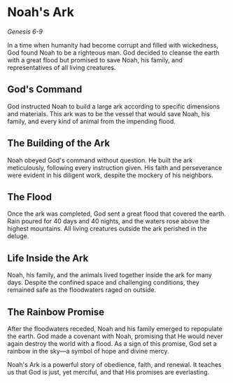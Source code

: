 # Noah's Ark
*Genesis 6-9*

In a time when humanity had become corrupt and filled with wickedness, God found Noah to be a righteous man. God decided to cleanse the earth with a great flood but promised to save Noah, his family, and representatives of all living creatures.

## God's Command
God instructed Noah to build a large ark according to specific dimensions and materials. This ark was to be the vessel that would save Noah, his family, and every kind of animal from the impending flood.

## The Building of the Ark
Noah obeyed God's command without question. He built the ark meticulously, following every instruction given. His faith and perseverance were evident in his diligent work, despite the mockery of his neighbors.

## The Flood
Once the ark was completed, God sent a great flood that covered the earth. Rain poured for 40 days and 40 nights, and the waters rose above the highest mountains. All living creatures outside the ark perished in the deluge.

## Life Inside the Ark
Noah, his family, and the animals lived together inside the ark for many days. Despite the confined space and challenging conditions, they remained safe as the floodwaters raged on outside.

## The Rainbow Promise
After the floodwaters receded, Noah and his family emerged to repopulate the earth. God made a covenant with Noah, promising that He would never again destroy the world with a flood. As a sign of this promise, God set a rainbow in the sky—a symbol of hope and divine mercy.

Noah's Ark is a powerful story of obedience, faith, and renewal. It teaches us that God is just, yet merciful, and that His promises are everlasting.
